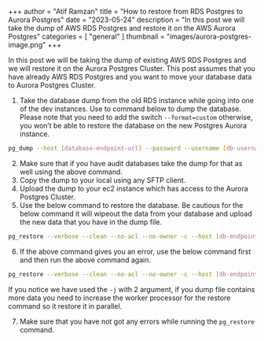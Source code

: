 +++
author = "Atif Ramzan"
title = "How to restore from RDS Postgres to Aurora Postgres"
date = "2023-05-24"
description = "In this post we will take the dump of AWS RDS Postgres and restore it on the AWS Aurora Postgres"
categories = [
    "general"
]
thumbnail = "images/aurora-postgres-image.png"
+++

In this post we will be taking the dump of existing AWS RDS Postgres and we will restore it on the Aurora Postgres Cluster. This post assumes that you have already AWS RDS Postgres and you want to move your database data to Aurora Postgres Cluster.

1. Take the database dump from the old RDS instance while going into one of the dev instances. Use to command below to dump the database. Please note that you need to add the switch   `--format=custom` otherwise, you won’t be able to restore the database on the new Postgres Aurora instance.
``` bash
pg_dump --host [database-endpoint-url] --password --username [db-username] --dbname [db-name] --file /home/ubuntu/backup-$(date +%Y-%m-%d).dump --format=custom
```
2. Make sure that if you have audit databases take the dump for that as well using the above command.
3. Copy the dump to your local using any SFTP client.
4. Upload the dump to your ec2 instance which has access to the Aurora Postgres Cluster.
5. Use the below command to restore the database. Be cautious for the below command it will wipeout the data from your database and upload the new data that you have in the dump file.
``` bash
pg_restore --verbose --clean --no-acl --no-owner -c --host [db-endpoint-url] --user [db-name] --dbname [db-name] ./backup-2023-05-02-custom.dump
```
6. If the above command gives you an error, use the below command first and then run the above command again.
``` bash
pg_restore --verbose --clean --no-acl --no-owner -c --host [db-endpoint-url] -j 2 --user [db-user] --dbname [db-name] ./backup-2023-05-02-custom.dump
```
If you notice we have used the `-j` with 2 argument, if you dump file contains more data you need to increase the worker processor for the restore command so it restore it in parallel.

7. Make sure that you have not got any errors while running the `pg_restore` command.
